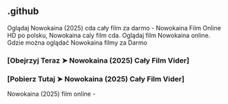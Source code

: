 ## .github

Oglądaj Nowokaina (2025) cda cały film za darmo - Nowokaina Film Online HD po polsku, Nowokaina caly film cda. Oglądaj film Nowokaina online. Gdzie można oglądać Nowokaina filmy za Darmo

### [Obejrzyj Teraz ➤ Nowokaina (2025) Cały Film Vider]

### [Pobierz Tutaj ➤ Nowokaina (2025) Cały Film Vider]

Nowokaina (2025) film online - 
